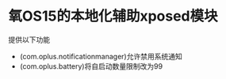 # 氧OS15的本地化辅助xposed模块

提供以下功能
- (com.oplus.notificationmanager)允许禁用系统通知
- (com.oplus.battery)将自启动数量限制改为99
